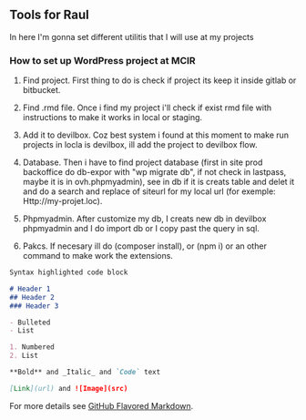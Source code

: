 ## Tools for Raul

In here I'm gonna set different utilitis that I will use at my projects

### How to set up WordPress project at MCIR

1. Find project.
First thing to do is check if project its keep it inside gitlab or bitbucket.

2. Find .rmd file.
Once i find my project i'll check if exist rmd file with instructions to make it works in local or staging.

3. Add it to devilbox.
Coz best system i found at this moment to make run projects in locla is devilbox, ill add the project to devilbox flow.

4. Database.
Then i have to find project database (first in site prod backoffice do db-expor with "wp migrate db", if not check in lastpass, maybe it is in ovh.phpmyadmin), see in db if it is creats table and delet it and do a search and replace of siteurl for my local url (for exemple: Http://my-projet.loc).

5. Phpmyadmin.
After customize my db, I creats new db in devilbox phpmyadmin and I do import db or I copy past the query in sql.

6. Pakcs.
If necesary ill do (composer install), or (npm i) or an other command to make work the extensions.


```markdown
Syntax highlighted code block

# Header 1
## Header 2
### Header 3

- Bulleted
- List

1. Numbered
2. List

**Bold** and _Italic_ and `Code` text

[Link](url) and ![Image](src)
```

For more details see [GitHub Flavored Markdown](https://guides.github.com/features/mastering-markdown/).

